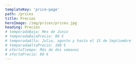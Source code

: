 ```yaml
---
templateKey: 'price-page'
path: /prices
title: Precios
heroImage: /img/prices/prices.jpg
heading: Precios
# temporadaBaja: Mes de Junio
# temporadaBajaPrecio: 80 €
# temporadaAlta: Julio, agosto y hasta el 15 de Septiembre
# temporadaAltaPrecio: 100 €
# ofertaTiempo: Más de dos semanas
# ofertaPrecio: 80 €
---
```

